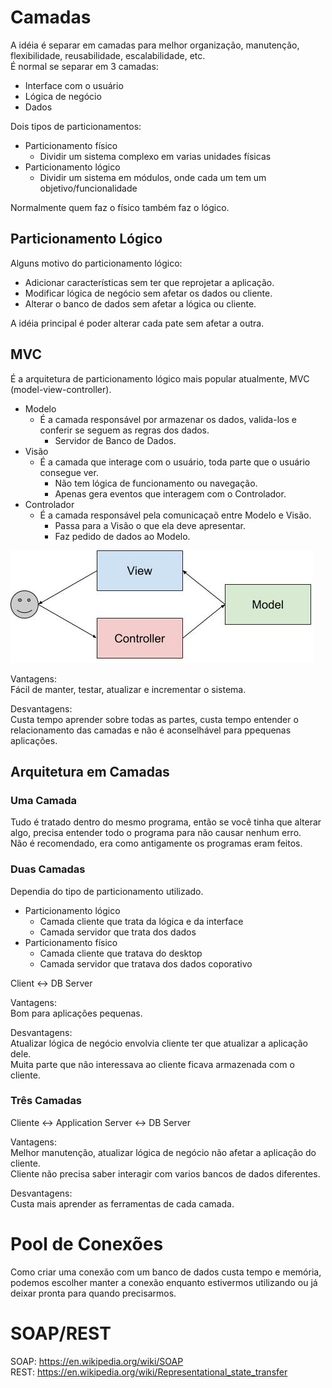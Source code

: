 # Camadas
A idéia é separar em camadas para melhor organização, manutenção, flexibilidade, reusabilidade, escalabilidade, etc.  
É normal se separar em 3 camadas:  
- Interface com o usuário
- Lógica de negócio
- Dados

Dois tipos de particionamentos:  
- Particionamento físico
  - Dividir um sistema complexo em varias unidades físicas
- Particionamento lógico
  - Dividir um sistema em módulos, onde cada um tem um objetivo/funcionalidade

Normalmente quem faz o físico também faz o lógico.  

## Particionamento Lógico
Alguns motivo do particionamento lógico:  
- Adicionar características sem ter que reprojetar a aplicação.  
- Modificar lógica de negócio sem afetar os dados ou cliente.  
- Alterar o banco de dados sem afetar a lógica ou cliente.  

A idéia principal é poder alterar cada pate sem afetar a outra.  

## MVC
É a arquitetura de particionamento lógico mais popular atualmente, MVC (model-view-controller).  

- Modelo
  - É a camada responsável por armazenar os dados, valida-los e conferir se seguem as regras dos dados.  
    - Servidor de Banco de Dados.  
- Visão
  - É a camada que interage com o usuário, toda parte que o usuário consegue ver.  
    - Não tem lógica de funcionamento ou navegação.
    - Apenas gera eventos que interagem com o Controlador.  
- Controlador
  - É a camada responsável pela comunicaçaõ entre Modelo e Visão.
    - Passa para a Visão o que ela deve apresentar.
    - Faz pedido de dados ao Modelo.

![MVC](MVC.jpg)

Vantagens:  
Fácil de manter, testar, atualizar e incrementar o sistema.  

Desvantagens:  
Custa tempo aprender sobre todas as partes, custa tempo entender o relacionamento das camadas e não é aconselhável para ppequenas aplicações.  

## Arquitetura em Camadas

### Uma Camada
Tudo é tratado dentro do mesmo programa, então se você tinha que alterar algo, precisa entender todo o programa para não causar nenhum erro.  
Não é recomendado, era como antigamente os programas eram feitos.  

### Duas Camadas
Dependia do tipo de particionamento utilizado.  

- Particionamento lógico
  - Camada cliente que trata da lógica e da interface
  - Camada servidor que trata dos dados
- Particionamento físico
  - Camada cliente que tratava do desktop
  - Camada servidor que tratava dos dados coporativo

Client <-> DB Server  

Vantagens:  
Bom para aplicações pequenas.  

Desvantagens:  
Atualizar lógica de negócio envolvia cliente ter que atualizar a aplicação dele.  
Muita parte que não interessava ao cliente ficava armazenada com o cliente.   

### Três Camadas

Cliente <-> Application Server <-> DB Server

Vantagens:  
Melhor manutenção, atualizar lógica de negócio não afetar a aplicação do cliente.  
Cliente não precisa saber interagir com varios bancos de dados diferentes.  

Desvantagens:  
Custa mais aprender as ferramentas de cada camada.  

# Pool de Conexões
Como criar uma conexão com um banco de dados custa tempo e memória, podemos escolher manter a conexão enquanto estivermos utilizando ou já deixar pronta para quando precisarmos.  

# SOAP/REST
SOAP: https://en.wikipedia.org/wiki/SOAP  
REST: https://en.wikipedia.org/wiki/Representational_state_transfer
